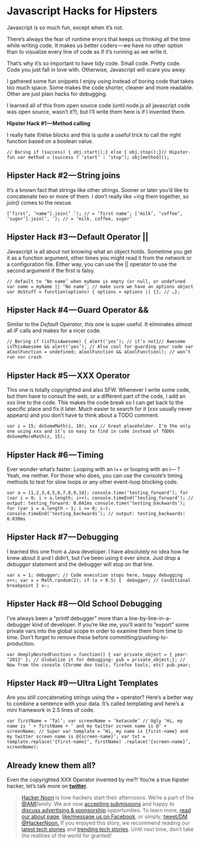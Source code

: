 # Javascript Hacks for Hipsters


Javascript is so much fun, except when it’s not.

There’s always the fear of runtime errors that keeps us thinking all the time while writing code. It makes us better coders — we have no other option than to visualize every line of code as if it’s running as we write it.

That’s why it’s so important to have tidy code. Small code. Pretty code. Code you just fall in love with. Otherwise, Javascript will scare you away.

I gathered some fun snippets I enjoy using instead of boring code that takes too much space. Some makes the code shorter, cleaner and more readable. Other are just plain hacks for debugging.

I learned all of this from open source code (until node.js all javascript code was open source, wasn’t it?), but I’ll write them here is if I invented them.

**Hipster Hack #1 — Method calling**

I really hate if/else blocks and this is quite a useful trick to call the right function based on a boolean value.

```
// Boring if (success) { obj.start();} else { obj.stop();}// Hipster-fun var method = (success ? ‘start’ : ‘stop’); obj[method]();
```

## Hipster Hack #2 — String joins

It’s a known fact that strings like other strings. Sooner or later you’d like to concatenate two or more of them. I don’t really like +ing them together, so *join()* comes to the rescue.

```
[‘first’, ‘name’].join(‘ ‘); // = ‘first name’; [‘milk’, ‘coffee’, ‘suger’].join(‘, ‘); // = ‘milk, coffee, suger’
```

## Hipster Hack #3 — Default Operator ||

Javascript is all about not knowing what an object holds. Sometime you get it as a function argument, other times you might read it from the network or a configuration file. Either way, you can use the || operator to use the second argument if the first is falsy.

```
// default to ‘No name’ when myName is empty (or null, or undefined var name = myName || ‘No name’; // make sure we have an options object var doStuff = function(options) { options = options || {}; // …};
```

## Hipster Hack #4 — Guard Operator &&

Similar to the *Default Operator*, this one is super useful. It eliminates almost all *IF* calls and makes for a nicer code.
```
// Boring if (isThisAwesome) { alert(‘yes’); // it’s not}// Awesome isThisAwesome && alert(‘yes’); // Also cool for guarding your code var aCoolFunction = undefined; aCoolFunction && aCoolFunction(); // won’t run nor crash
```

## Hipster Hack #5 — XXX Operator

This one is totally copyrighted and also SFW. Whenever I write some code, but then have to consult the web, or a different part of the code, I add an xxx line to the code. This makes the code break so I can get back to the specific place and fix it later. Much easier to search for it (xxx usually never appears) and you don’t have to think about a TODO comment.

```
var z = 15; doSomeMath(z, 10); xxx // Great placeholder. I’m the only one using xxx and it’s so easy to find in code instead of TODOs doSomeMoreMath(z, 15);
```

## Hipster Hack #6 — Timing

Ever wonder what’s faster: Looping with an i++ or looping with an i— ? Yeah, me neither. For those who does, you can use the console’s timing methods to test for slow loops or any other event-loop blocking code.

```
var a = [1,2,3,4,5,6,7,8,9,10]; console.time(‘testing_forward’); for (var i = 0; i < a.length; i++); console.timeEnd(‘testing_forward’); // output: testing_forward: 0.041ms console.time(‘testing_backwards’); for (var i = a.length — 1; i >= 0; i—); console.timeEnd(‘testing_backwards’); // output: testing_backwards: 0.030ms 
```

## Hipster Hack #7 — Debugging

I learned this one from a Java developer. I have absolutely no idea how he knew about it and I didn’t, but I’ve been using it ever since. Just drop a *debugger* statement and the debugger will stop on that line.

```
var x = 1; debugger; // Code execution stops here, happy debugging x++; var x = Math.random(2); if (x > 0.5) {  debugger; // Conditional breakpoint } x—;
```
## Hipster Hack #8 — Old School Debugging

I’ve always been a “printf debugger” more than a line-by-line-in-a-debugger kind of developer. If you’re like me, you’ll want to “export” some private vars into the global scope in order to examine them from time to time. Don’t forget to remove these before committing/pushing-to-production.

```
var deeplyNestedFunction = function() { var private_object = { year: ‘2013' }; // Globalize it for debugging: pub = private_object;}; // Now from the console (Chrome dev tools, firefox tools, etc) pub.year;
```

## Hipster Hack #9 — Ultra Light Templates

Are you still concatenating strings using the + operator? Here’s a better way to combine a sentence with your data. It’s called templating and here’s a mini framework in 2.5 lines of code.

```
var firstName = ‘Tal’; var screenName = ‘ketacode’ // Ugly ‘Hi, my name is ‘ + firstName + ‘ and my twitter screen name is @’ + screenName; // Super var template = ‘Hi, my name is {first-name} and my twitter screen name is @{screen-name}’; var txt = template.replace(‘{first-name}’, firstName) .replace(‘{screen-name}’, screenName); 
```

## Already knew them all?

Even the copyrighted XXX Operator invented by me?! You’re a true hipster hacker, let’s talk more on **[twitter](<http://www.twitter.com/ketacode>)**.

>[Hacker Noon](<http://bit.ly/Hackernoon>) is how hackers start their afternoons. We’re a part of the [@AMI](<http://bit.ly/atAMIatAMI>)family. We are now [accepting submissions](<http://bit.ly/hackernoonsubmission>) and happy to [discuss advertising & sponsorship](mailto:partners@amipublications.com) opportunities.
To learn more, [read our about page](<https://goo.gl/4ofytp>), [like/message us on Facebook](<http://bit.ly/HackernoonFB>), or simply, [tweet/DM @HackerNoon.](<https://goo.gl/k7XYbx>)
If you enjoyed this story, we recommend reading our [latest tech stories](<http://bit.ly/hackernoonlatestt>) and [trending tech stories](<https://hackernoon.com/trending>). Until next time, don’t take the realities of the world for granted!
